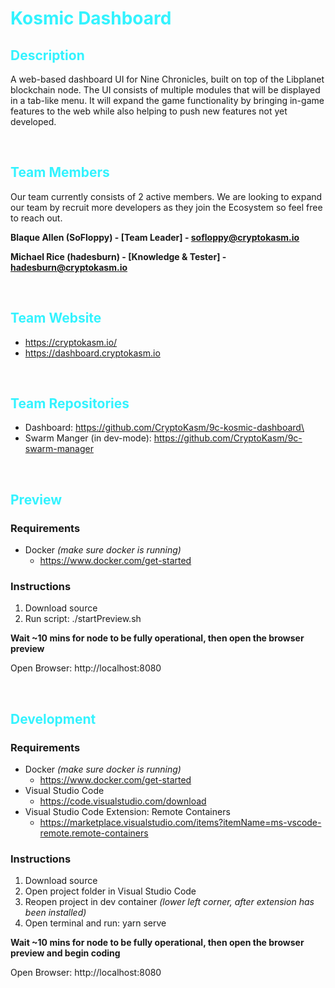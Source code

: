 # <span style="color:#33F3FF">Kosmic Dashboard</span>

## <span style="color:#33F3FF">Description</span>

A web-based dashboard UI for Nine Chronicles, built on top of the Libplanet blockchain node. The UI consists of multiple modules that will be displayed in a tab-like menu. It will expand the game functionality by bringing in-game features to the web while also helping to push new features not yet developed.

<br>

## <span style="color:#33F3FF">Team Members</span>

Our team currently consists of 2 active members. We are looking to expand our team by recruit more developers as they join the Ecosystem so feel free to reach out.

**Blaque Allen (SoFloppy) - [Team Leader] - sofloppy@cryptokasm.io**

**Michael Rice (hadesburn) - [Knowledge & Tester] - hadesburn@cryptokasm.io**

<br>

## <span style="color:#33F3FF">Team Website</span>

- https://cryptokasm.io/
- https://dashboard.cryptokasm.io

<br>

## <span style="color:#33F3FF">Team Repositories</span>

- Dashboard: https://github.com/CryptoKasm/9c-kosmic-dashboard\
- Swarm Manger (in dev-mode): https://github.com/CryptoKasm/9c-swarm-manager

<br>

## <span style="color:#33F3FF">Preview</span>

### Requirements

- Docker _(make sure docker is running)_
  - https://www.docker.com/get-started

### Instructions

1. Download source
2. Run script: ./startPreview.sh

**Wait ~10 mins for node to be fully operational, then open the browser preview**

Open Browser: http://localhost:8080

<br>

## <span style="color:#33F3FF">Development</span>

### Requirements

- Docker _(make sure docker is running)_
  - https://www.docker.com/get-started
- Visual Studio Code
  - https://code.visualstudio.com/download
- Visual Studio Code Extension: Remote Containers
  - https://marketplace.visualstudio.com/items?itemName=ms-vscode-remote.remote-containers

### Instructions

1. Download source
2. Open project folder in Visual Studio Code
3. Reopen project in dev container _(lower left corner, after extension has been installed)_
4. Open terminal and run: yarn serve

**Wait ~10 mins for node to be fully operational, then open the browser preview and begin coding**

Open Browser: http://localhost:8080
